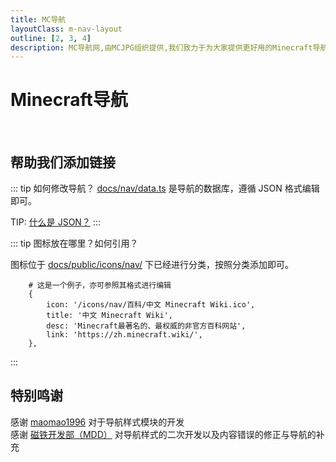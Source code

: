 ```yaml
---
title: MC导航
layoutClass: m-nav-layout
outline: [2, 3, 4]
description: MC导航网,由MCJPG组织提供,我们致力于为大家提供更好用的Minecraft导航
---
```


<script setup>
import { NAV_DATA } from './data'
</script>
<style src="./index.scss"></style>

# Minecraft导航

<MNavLinks v-for="{title, items} in NAV_DATA" :title="title" :items="items"/>

<br />

## 帮助我们添加链接

::: tip 如何修改导航？
[docs/nav/data.ts](https://github.com/MineJPGcraft/MCJPG/blob/main/docs/nav/data.ts) 是导航的数据库，遵循 JSON 格式编辑即可。

TIP: [什么是 JSON？](https://www.runoob.com/json/json-tutorial.html)
:::

::: tip 图标放在哪里？如何引用？

图标位于 [docs/public/icons/nav/](https://github.com/MineJPGcraft/MCJPG/tree/main/docs/public/icons/nav/) 下已经进行分类，按照分类添加即可。

``` json{1}
    # 这是一个例子，亦可参照其格式进行编辑
    {
        icon: '/icons/nav/百科/中文 Minecraft Wiki.ico',
        title: '中文 Minecraft Wiki',
        desc: 'Minecraft最著名的、最权威的非官方百科网站',
        link: 'https://zh.minecraft.wiki/',
    },
```
:::

## 特别鸣谢

感谢 [maomao1996](https://github.com/maomao1996/) 对于导航样式模块的开发  
感谢 [磁铁开发部（MDD）](https://github.com/MSCMDD "磁铁开发部（MDD）") 对导航样式的二次开发以及内容错误的修正与导航的补充
